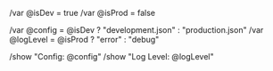 /var @isDev = true
/var @isProd = false

/var @config = @isDev ? "development.json" : "production.json"
/var @logLevel = @isProd ? "error" : "debug"

/show "Config: @config"
/show "Log Level: @logLevel"